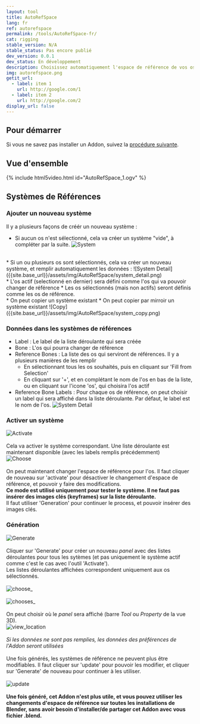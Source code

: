 ```yaml
---
layout: tool
title: AutoRefSpace
lang: fr
ref: autorefspace
permalink: /tools/AutoRefSpace-fr/
cat: rigging
stable_version: N/A
stable_status: Pas encore publié
dev_version: 0.0.1
dev_status: En développement
description: Choisissez automatiquement l'espace de référence de vos os
img: autorefspace.png
getit_url:
  - label: item 1
    url: http://google.com/1
  - label: item 2
    url: http://google.com/2
display_url: false
---
```


## Pour démarrer
Si vous ne savez pas installer un Addon, suivez la [procédure suivante]({{site.base_url}}/AddonInstallation-fr/).  

## Vue d'ensemble
{% include html5video.html id="AutoRefSpace_1.ogv" %}

## Systèmes de Références

### Ajouter un nouveau système

Il y a plusieurs façons de créér un nouveau système :

* Si aucun os n'est sélectionné, cela va créer un système "vide", à compléter par la suite.
![System]({{site.base_url}}/assets/img/AutoRefSpace/reference_system.png)  
<br/>
* Si un ou plusieurs os sont sélectionnés, cela va créer un nouveau système, et remplir automatiquement les données :  
![System Detail]({{site.base_url}}/assets/img/AutoRefSpace/system_detail.png)  
<br/>
  * L'os actif (selectionné en dernier) sera défini comme l'os qui va pouvoir changer de référence
  * Les os sélectionnés (mais non actifs) seront définis comme les os de référence.  
<br/>
* On peut copier un système existant
* On peut copier par mirroir un système existant  
![Copy]({{site.base_url}}/assets/img/AutoRefSpace/system_copy.png)  

### Données dans les systèmes de références

* Label : Le label de la liste déroulante qui sera créée
* Bone : L'os qui pourra changer de référence
* Reference Bones : La liste des os qui serviront de références. Il y a plusieurs manières de les remplir  
  * En sélectionnant tous les os souhaités, puis en cliquant sur 'Fill from Selection'
  * En cliquant sur '+', et en complétant le nom de l'os en bas de la liste, ou en cliquant sur l'icone 'os', qui choisira l'os actif
* Reference Bone Labels : Pour chaque os de référence, on peut choisir un label qui sera affiché dans la liste déroulante. Par défaut, le label est le nom de l'os.
![System Detail]({{site.base_url}}/assets/img/AutoRefSpace/system_detail_2.png)  

### Activer un système

![Activate]({{site.base_url}}/assets/img/AutoRefSpace/active_autoref.png)  
<br/>
Cela va activer le système correspondant. Une liste déroulante est maintenant disponible (avec les labels remplis précédemment)
<br/>
![Choose]({{site.base_url}}/assets/img/AutoRefSpace/choose_ref.png)  
<br/>
On peut maintenant changer l'espace de référence pour l'os. Il faut cliquer de nouveau sur 'activate' pour désactiver le changement d'espace de référence, et pouvoir y faire des modifications.  
**Ce mode est utilisé uniquement pour tester le système. Il ne faut pas insérer des images clés (keyframes) sur la liste déroulante.**  
Il faut utiliser 'Generation' pour continuer le process, et pouvoir insérer des images clés.  

### Génération

![Generate]({{site.base_url}}/assets/img/AutoRefSpace/generate.png)  
<br/>
Cliquer sur 'Generate' pour créer un nouveau *panel* avec des listes déroulantes pour tous les sytèmes (et pas uniquement le système actif comme c'est le cas avec l'outil 'Activate').  
Les listes déroulantes affichées correspondent uniquement aux os sélectionnés.  
<br/>
![choose_]({{site.base_url}}/assets/img/AutoRefSpace/generated_ref_choose.png)  
<br/>
![chooses_]({{site.base_url}}/assets/img/AutoRefSpace/generated_ref_chooses.png)  
<br/>
On peut choisir où le *panel* sera affiché (barre *Tool* ou *Property* de la vue 3D).  
![view_location]({{site.base_url}}/assets/img/AutoRefSpace/view_location.png)  
<br/>
*Si les données ne sont pas remplies, les données des préférences de l'Addon seront utilisées*  
<br/>
Une fois générés, les systèmes de référence ne peuvent plus être modifiables. Il faut cliquer sur 'update' pour pouvoir les modifier, et cliquer sur 'Generate' de nouveau pour continuer à les utiliser.  
<br/>
![update]({{site.base_url}}/assets/img/AutoRefSpace/update.png)  
<br/>
**Une fois généré, cet Addon n'est plus utile, et vous pouvez utiliser les changements d'espace de référence sur toutes les installations de Blender, sans avoir besoin d'installer/de partager cet Addon avec vous fichier .blend.**
